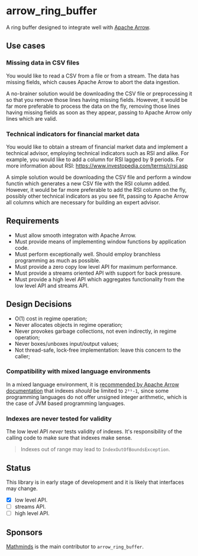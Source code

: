 # arrow_ring_buffer

A ring buffer designed to integrate well with [Apache Arrow](https://github.com/apache/arrow-rs).

## Use cases

### Missing data in CSV files

You would like to read a CSV from a file or from a stream. The data has missing fields, which causes Apache Arrow to abort the data ingestion.

A no-brainer solution would be downloading the CSV file or preprocessing it so that you remove those lines having missing fields. However, it would be far more preferable to process the data on the fly, removing those lines having missing fields as soon as they appear, passing to Apache Arrow only lines which are valid.

### Technical indicators for financial market data

You would like to obtain a stream of financial market data and implement a technical advisor, employing technical indicators such as RSI and alike. For example, you would like to add a column for RSI lagged by 9 periods. For more information about RSI: https://www.investopedia.com/terms/r/rsi.asp

A simple solution would be downloading the CSV file and perform a window functin which generates a new CSV file with the RSI column added. However, it would be far more preferable to add the RSI column on the fly, possibly other technical indicators as you see fit, passing to Apache Arrow all columns which are necessary for building an expert advisor.

## Requirements

 * Must allow smooth integraton with Apache Arrow.
 * Must provide means of implementing window functions by application code.
 * Must perform exceptionally well. Should employ branchless programming as much as possible.
 * Must provide a zero copy low level API for maximum performance.
 * Must provide a streams oriented API with support for back pressure.
 * Must provide a high level API which aggregates functionality from the low level API and streams API.

## Design Decisions

* O(1) cost in regime operation;
* Never allocates objects in regime operation;
* Never provokes garbage collections, not even indirectly, in regime operation;
* Never boxes/unboxes input/output values;
* Not thread-safe, lock-free implementation: leave this concern to the caller;

### Compatibility with mixed language environments
In a mixed language environment, it is [recommended by Apache Arrow documentation](https://github.com/apache/arrow/blob/master/docs/source/format/Columnar.rst) that indexes *should* be limited to `2³¹-1`, since some programming languages do not offer unsigned integer arithmetic, which is the case of JVM based programming languages.

### Indexes are never tested for validity

The low level API *never* tests validity of indexes. It's responsibility of the calling code to make sure that indexes make sense.

> Indexes out of range may lead to `IndexOutOfBoundsException`.

## Status

This library is in early stage of development and it is likely that interfaces may change.

 * [x] low level API.
 * [ ] streams API.
 * [ ] high level API.

## Sponsors

[Mathminds](http://mathminds.io) is the main contributor to `arrow_ring_buffer`.
